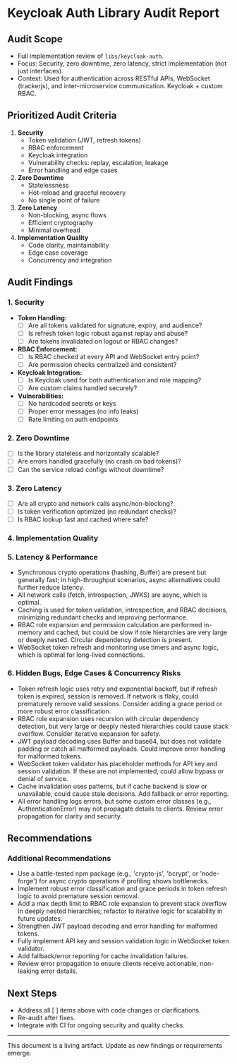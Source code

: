 # Keycloak Auth Library Audit Report

## Audit Scope

- Full implementation review of `libs/keycloak-auth`.
- Focus: Security, zero downtime, zero latency, strict implementation (not just interfaces).
- Context: Used for authentication across RESTful APIs, WebSocket (trackerjs), and inter-microservice communication. Keycloak + custom RBAC.

## Prioritized Audit Criteria

1. **Security**
   - Token validation (JWT, refresh tokens)
   - RBAC enforcement
   - Keycloak integration
   - Vulnerability checks: replay, escalation, leakage
   - Error handling and edge cases
2. **Zero Downtime**
   - Statelessness
   - Hot-reload and graceful recovery
   - No single point of failure
3. **Zero Latency**
   - Non-blocking, async flows
   - Efficient cryptography
   - Minimal overhead
4. **Implementation Quality**
   - Code clarity, maintainability
   - Edge case coverage
   - Concurrency and integration

## Audit Findings

### 1. Security

- **Token Handling:**
  - [ ] Are all tokens validated for signature, expiry, and audience?
  - [ ] Is refresh token logic robust against replay and abuse?
  - [ ] Are tokens invalidated on logout or RBAC changes?
- **RBAC Enforcement:**
  - [ ] Is RBAC checked at every API and WebSocket entry point?
  - [ ] Are permission checks centralized and consistent?
- **Keycloak Integration:**
  - [ ] Is Keycloak used for both authentication and role mapping?
  - [ ] Are custom claims handled securely?
- **Vulnerabilities:**
  - [ ] No hardcoded secrets or keys
  - [ ] Proper error messages (no info leaks)
  - [ ] Rate limiting on auth endpoints

### 2. Zero Downtime

- [ ] Is the library stateless and horizontally scalable?
- [ ] Are errors handled gracefully (no crash on bad tokens)?
- [ ] Can the service reload configs without downtime?

### 3. Zero Latency

- [ ] Are all crypto and network calls async/non-blocking?
- [ ] Is token verification optimized (no redundant checks)?
- [ ] Is RBAC lookup fast and cached where safe?

### 4. Implementation Quality

### 5. Latency & Performance

- Synchronous crypto operations (hashing, Buffer) are present but generally fast; in high-throughput scenarios, async alternatives could further reduce latency.
- All network calls (fetch, introspection, JWKS) are async, which is optimal.
- Caching is used for token validation, introspection, and RBAC decisions, minimizing redundant checks and improving performance.
- RBAC role expansion and permission calculation are performed in-memory and cached, but could be slow if role hierarchies are very large or deeply nested. Circular dependency detection is present.
- WebSocket token refresh and monitoring use timers and async logic, which is optimal for long-lived connections.

### 6. Hidden Bugs, Edge Cases & Concurrency Risks

- Token refresh logic uses retry and exponential backoff, but if refresh token is expired, session is removed. If network is flaky, could prematurely remove valid sessions. Consider adding a grace period or more robust error classification.
- RBAC role expansion uses recursion with circular dependency detection, but very large or deeply nested hierarchies could cause stack overflow. Consider iterative expansion for safety.
- JWT payload decoding uses Buffer and base64, but does not validate padding or catch all malformed payloads. Could improve error handling for malformed tokens.
- WebSocket token validator has placeholder methods for API key and session validation. If these are not implemented, could allow bypass or denial of service.
- Cache invalidation uses patterns, but if cache backend is slow or unavailable, could cause stale decisions. Add fallback or error reporting.
- All error handling logs errors, but some custom error classes (e.g., AuthenticationError) may not propagate details to clients. Review error propagation for clarity and security.

## Recommendations

### Additional Recommendations

- Use a battle-tested npm package (e.g., 'crypto-js', 'bcrypt', or 'node-forge') for async crypto operations if profiling shows bottlenecks.
- Implement robust error classification and grace periods in token refresh logic to avoid premature session removal.
- Add a max depth limit to RBAC role expansion to prevent stack overflow in deeply nested hierarchies; refactor to iterative logic for scalability in future updates.
- Strengthen JWT payload decoding and error handling for malformed tokens.
- Fully implement API key and session validation logic in WebSocket token validator.
- Add fallback/error reporting for cache invalidation failures.
- Review error propagation to ensure clients receive actionable, non-leaking error details.

## Next Steps

- Address all [ ] items above with code changes or clarifications.
- Re-audit after fixes.
- Integrate with CI for ongoing security and quality checks.

---

This document is a living artifact. Update as new findings or requirements emerge.
